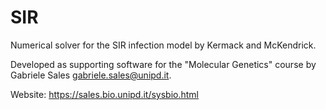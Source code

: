 # SIR

Numerical solver for the SIR infection model by Kermack and McKendrick.

Developed as supporting software for the "Molecular Genetics" course by Gabriele Sales <gabriele.sales@unipd.it>.

Website: https://sales.bio.unipd.it/sysbio.html
